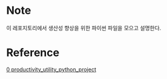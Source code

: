# Note
이 레포지토리에서 생산성 향상을 위한 파이썬 파일을 모으고 설명한다.

# Reference
[0 productivity_utility_python_project](0%20productivity_utility_python_project.md)
